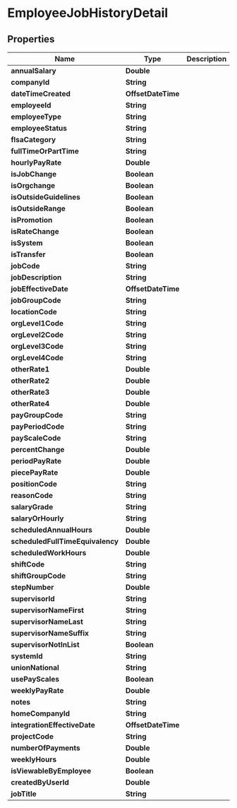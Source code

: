 

# EmployeeJobHistoryDetail


## Properties

| Name | Type | Description | Notes |
|------------ | ------------- | ------------- | -------------|
|**annualSalary** | **Double** |  |  [optional] |
|**companyId** | **String** |  |  [optional] |
|**dateTimeCreated** | **OffsetDateTime** |  |  [optional] |
|**employeeId** | **String** |  |  [optional] |
|**employeeType** | **String** |  |  [optional] |
|**employeeStatus** | **String** |  |  [optional] |
|**flsaCategory** | **String** |  |  [optional] |
|**fullTimeOrPartTime** | **String** |  |  [optional] |
|**hourlyPayRate** | **Double** |  |  [optional] |
|**isJobChange** | **Boolean** |  |  [optional] |
|**isOrgchange** | **Boolean** |  |  [optional] |
|**isOutsideGuidelines** | **Boolean** |  |  [optional] |
|**isOutsideRange** | **Boolean** |  |  [optional] |
|**isPromotion** | **Boolean** |  |  [optional] |
|**isRateChange** | **Boolean** |  |  [optional] |
|**isSystem** | **Boolean** |  |  [optional] |
|**isTransfer** | **Boolean** |  |  [optional] |
|**jobCode** | **String** |  |  [optional] |
|**jobDescription** | **String** |  |  [optional] |
|**jobEffectiveDate** | **OffsetDateTime** |  |  [optional] |
|**jobGroupCode** | **String** |  |  [optional] |
|**locationCode** | **String** |  |  [optional] |
|**orgLevel1Code** | **String** |  |  [optional] |
|**orgLevel2Code** | **String** |  |  [optional] |
|**orgLevel3Code** | **String** |  |  [optional] |
|**orgLevel4Code** | **String** |  |  [optional] |
|**otherRate1** | **Double** |  |  [optional] |
|**otherRate2** | **Double** |  |  [optional] |
|**otherRate3** | **Double** |  |  [optional] |
|**otherRate4** | **Double** |  |  [optional] |
|**payGroupCode** | **String** |  |  [optional] |
|**payPeriodCode** | **String** |  |  [optional] |
|**payScaleCode** | **String** |  |  [optional] |
|**percentChange** | **Double** |  |  [optional] |
|**periodPayRate** | **Double** |  |  [optional] |
|**piecePayRate** | **Double** |  |  [optional] |
|**positionCode** | **String** |  |  [optional] |
|**reasonCode** | **String** |  |  [optional] |
|**salaryGrade** | **String** |  |  [optional] |
|**salaryOrHourly** | **String** |  |  [optional] |
|**scheduledAnnualHours** | **Double** |  |  [optional] |
|**scheduledFullTimeEquivalency** | **Double** |  |  [optional] |
|**scheduledWorkHours** | **Double** |  |  [optional] |
|**shiftCode** | **String** |  |  [optional] |
|**shiftGroupCode** | **String** |  |  [optional] |
|**stepNumber** | **Double** |  |  [optional] |
|**supervisorId** | **String** |  |  [optional] |
|**supervisorNameFirst** | **String** |  |  [optional] |
|**supervisorNameLast** | **String** |  |  [optional] |
|**supervisorNameSuffix** | **String** |  |  [optional] |
|**supervisorNotInList** | **Boolean** |  |  [optional] |
|**systemId** | **String** |  |  [optional] |
|**unionNational** | **String** |  |  [optional] |
|**usePayScales** | **Boolean** |  |  [optional] |
|**weeklyPayRate** | **Double** |  |  [optional] |
|**notes** | **String** |  |  [optional] |
|**homeCompanyId** | **String** |  |  [optional] |
|**integrationEffectiveDate** | **OffsetDateTime** |  |  [optional] |
|**projectCode** | **String** |  |  [optional] |
|**numberOfPayments** | **Double** |  |  [optional] |
|**weeklyHours** | **Double** |  |  [optional] |
|**isViewableByEmployee** | **Boolean** |  |  [optional] |
|**createdByUserId** | **Double** |  |  [optional] |
|**jobTitle** | **String** |  |  [optional] |



